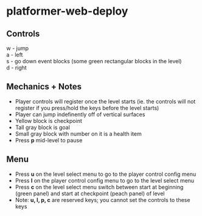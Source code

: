 # platformer-web-deploy

## Controls
w - jump
<br>
a - left
<br>
s - go down event blocks (some green rectangular blocks in the level)
<br>
d - right

## Mechanics + Notes
* Player controls will register once the level starts (ie. the controls will not register if you press/hold the keys before the level starts)
* Player can jump indefinently off of vertical surfaces
* Yellow block is checkpoint
* Tall gray block is goal
* Small gray block with number on it is a health item
* Press **p** mid-level to pause

## Menu
* Press **u** on the level select menu to go to the player control config menu
* Press **l** on the player control config menu to go to the level select menu
* Press **c** on the level select menu switch between start at beginning (green panel) and start at checkpoint (peach panel) of level
* Note: **u, l, p, c** are reserved keys; you cannot set the controls to these keys
